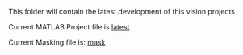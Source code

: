 This folder will contain the latest development of this vision projects

Current MATLAB Project file is [latest](../../vision/latestDev/horse_test3.m)

Current Masking file is: [mask](../../vision/latestDev/createMask6.m)
